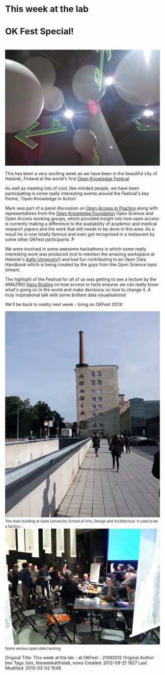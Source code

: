<div class="row-fluid">

<div class="span8">
<div class="hero-unit" style="height:150px;">
<h1>This week at the lab</h1>
<h1>OK Fest Special!</h1>
</div>
</div>

<div class="span4">
<div class="img thumbnail">
<img src="/media/okfest_balls.jpg" />
</div>
</div>

</div>

<div class="row-fluid">

<div class="span8">

<p>This has been a very exciting week as we have been in the beautiful city of Helsinki, Finland at the world's first <a href="http://okfestival.org">Open Knowledge Festival</a></p>

<p>As well as meeting lots of cool, like-minded people, we have been participating in some really interesting events around the Festival's key theme, 'Open Knowledge in Action'.</p>

<p>Mark was part of a panel discussion on <a href="http://okfestival.org/openaccessinpractice">Open Access in Practice</a> along with representatives from the <a href="http://okfn.org/)">Open Knowledge Foundation</a>  Open Science and Open Access working groups, which provided insight into how open access is currently making a difference to the availability of academic and medical research papers and the work that still needs to be done in this area. As a result he is now totally famous and even got recognised in a restaurant by some other OKFest participants :P</p>

<p>We were involved in some awesome hackathons in which some really interesting work was produced (not to mention the amazing workspace at Helsinki's <a href="http://www.aalto.fi/en/about/contact/artdesign/">Aalto University</a>!) and had fun contributing to an Open Data Handbook which is being created by the guys from the Open Science topic stream.</p> 

<p>The highlight of the Festival for all of us was getting to see a lecture by the AMAZING <a href="http://www.gapminder.org">Hans Rosling</a> on how access to facts ensures we can really know what's going on in the world and make decisions on how to change it. A truly inspirational talk with some brilliant data visualisations! </p>

<p>We'll be back to reality next week - bring on OKFest 2013!</p>

</div>

<div class="span4">

<img class="img thumbnail" src="/media/bldg.jpg" />
<small>The main building at Aalto University School of Arts, Design and Architecture. It used to be a factory...</small>

<img class="img thumbnail" src="/media/hackers.jpg" />
<small>Some serious open data hacking</small>

</div>

</div>



Original Title: This week at the lab - at OKFest - 21092012
Original Author: bex
Tags: bex, thisweekatthelab, news
Created: 2012-09-21 1627
Last Modified: 2013-03-02 1048
